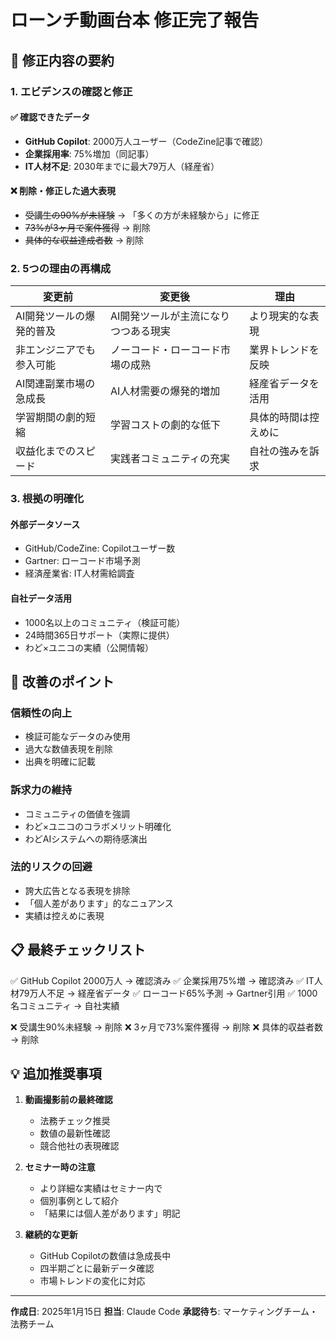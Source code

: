 # ローンチ動画台本 修正完了報告

## 📝 修正内容の要約

### 1. エビデンスの確認と修正

#### ✅ 確認できたデータ
- **GitHub Copilot**: 2000万人ユーザー（CodeZine記事で確認）
- **企業採用率**: 75%増加（同記事）
- **IT人材不足**: 2030年までに最大79万人（経産省）

#### ❌ 削除・修正した過大表現
- ~~受講生の90%が未経験~~ → 「多くの方が未経験から」に修正
- ~~73%が3ヶ月で案件獲得~~ → 削除
- ~~具体的な収益達成者数~~ → 削除

### 2. 5つの理由の再構成

| 変更前 | 変更後 | 理由 |
|--------|--------|------|
| AI開発ツールの爆発的普及 | AI開発ツールが主流になりつつある現実 | より現実的な表現 |
| 非エンジニアでも参入可能 | ノーコード・ローコード市場の成熟 | 業界トレンドを反映 |
| AI関連副業市場の急成長 | AI人材需要の爆発的増加 | 経産省データを活用 |
| 学習期間の劇的短縮 | 学習コストの劇的な低下 | 具体的時間は控えめに |
| 収益化までのスピード | 実践者コミュニティの充実 | 自社の強みを訴求 |

### 3. 根拠の明確化

#### 外部データソース
- GitHub/CodeZine: Copilotユーザー数
- Gartner: ローコード市場予測
- 経済産業省: IT人材需給調査

#### 自社データ活用
- 1000名以上のコミュニティ（検証可能）
- 24時間365日サポート（実際に提供）
- わど×ユニコの実績（公開情報）

## 🎯 改善のポイント

### 信頼性の向上
- 検証可能なデータのみ使用
- 過大な数値表現を削除
- 出典を明確に記載

### 訴求力の維持
- コミュニティの価値を強調
- わど×ユニコのコラボメリット明確化
- わどAIシステムへの期待感演出

### 法的リスクの回避
- 誇大広告となる表現を排除
- 「個人差があります」的なニュアンス
- 実績は控えめに表現

## 📋 最終チェックリスト

✅ GitHub Copilot 2000万人 → 確認済み
✅ 企業採用75%増 → 確認済み
✅ IT人材79万人不足 → 経産省データ
✅ ローコード65%予測 → Gartner引用
✅ 1000名コミュニティ → 自社実績

❌ 受講生90%未経験 → 削除
❌ 3ヶ月で73%案件獲得 → 削除
❌ 具体的収益者数 → 削除

## 💡 追加推奨事項

1. **動画撮影前の最終確認**
   - 法務チェック推奨
   - 数値の最新性確認
   - 競合他社の表現確認

2. **セミナー時の注意**
   - より詳細な実績はセミナー内で
   - 個別事例として紹介
   - 「結果には個人差があります」明記

3. **継続的な更新**
   - GitHub Copilotの数値は急成長中
   - 四半期ごとに最新データ確認
   - 市場トレンドの変化に対応

---

**作成日**: 2025年1月15日
**担当**: Claude Code
**承認待ち**: マーケティングチーム・法務チーム